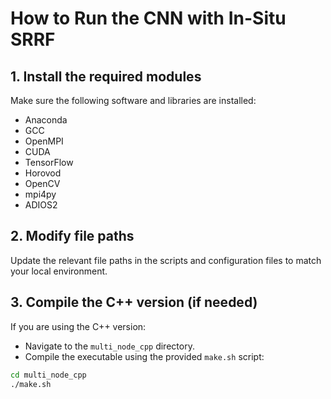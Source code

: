# How to Run the CNN with In-Situ SRRF

## 1. Install the required modules

Make sure the following software and libraries are installed:

- Anaconda
- GCC
- OpenMPI
- CUDA
- TensorFlow
- Horovod
- OpenCV
- mpi4py
- ADIOS2

## 2. Modify file paths

Update the relevant file paths in the scripts and configuration files to match your local environment.

## 3. Compile the C++ version (if needed)

If you are using the C++ version:

- Navigate to the `multi_node_cpp` directory.
- Compile the executable using the provided `make.sh` script:

```bash
cd multi_node_cpp
./make.sh